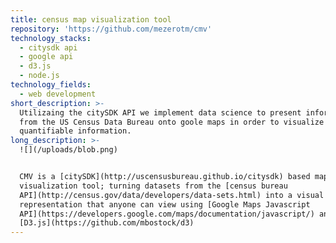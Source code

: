 ```yaml
---
title: census map visualization tool
repository: 'https://github.com/mezerotm/cmv'
technology_stacks:
  - citysdk api
  - google api
  - d3.js
  - node.js
technology_fields:
  - web development
short_description: >-
  Utilizaing the citySDK API we implement data science to present information
  from the US Census Data Bureau onto goole maps in order to visualize
  quantifiable information. 
long_description: >-
  ![](/uploads/blob.png)


  CMV is a [citySDK](http://uscensusbureau.github.io/citysdk) based map
  visualization tool; turning datasets from the [census bureau
  API](http://census.gov/data/developers/data-sets.html) into a visual
  representation that anyone can view using [Google Maps Javascript
  API](https://developers.google.com/maps/documentation/javascript/) and
  [D3.js](https://github.com/mbostock/d3)
---
```


